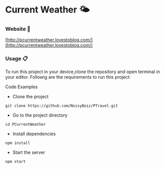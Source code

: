 # Current Weather :sun_behind_small_cloud:

### Website :pushpin:

[http://pcurrentweather.lovestoblog.com/](http://pcurrentweather.lovestoblog.com/)

### Usage :clipboard:

To run this project in your device,clone the repository and open terminal in your editor. Followig are the requirements to run this project:

Code Examples

- Clone the project
```
git clone https://github.com/NoisyBoiz/PTravel.git
```
- Go to the project directory
```
cd PCurrentWeather
```
- Install dependencies
```
npm install
``` 
- Start the server
```
npm start
```